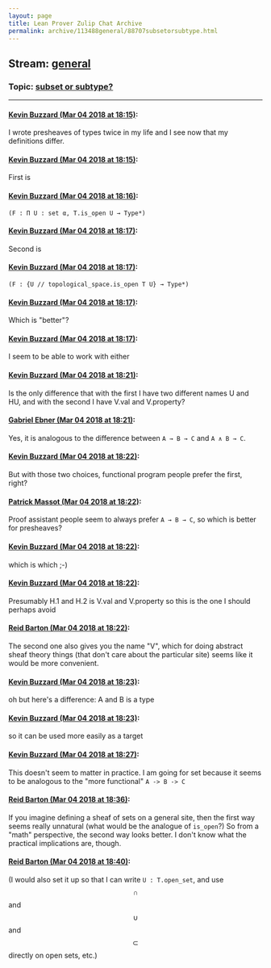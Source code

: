 ```yaml
---
layout: page
title: Lean Prover Zulip Chat Archive 
permalink: archive/113488general/88707subsetorsubtype.html
---
```


## Stream: [general](index.html)
### Topic: [subset or subtype?](88707subsetorsubtype.html)

---

#### [Kevin Buzzard (Mar 04 2018 at 18:15)](https://leanprover.zulipchat.com/#narrow/stream/113488-general/topic/subset%20or%20subtype%3F/near/123268484):
I wrote presheaves of types twice in my life and I see now that my definitions differ.

#### [Kevin Buzzard (Mar 04 2018 at 18:15)](https://leanprover.zulipchat.com/#narrow/stream/113488-general/topic/subset%20or%20subtype%3F/near/123268485):
First is

#### [Kevin Buzzard (Mar 04 2018 at 18:16)](https://leanprover.zulipchat.com/#narrow/stream/113488-general/topic/subset%20or%20subtype%3F/near/123268528):
`(F : Π U : set α, T.is_open U → Type*) `

#### [Kevin Buzzard (Mar 04 2018 at 18:17)](https://leanprover.zulipchat.com/#narrow/stream/113488-general/topic/subset%20or%20subtype%3F/near/123268536):
Second is

#### [Kevin Buzzard (Mar 04 2018 at 18:17)](https://leanprover.zulipchat.com/#narrow/stream/113488-general/topic/subset%20or%20subtype%3F/near/123268537):
`(F : {U // topological_space.is_open T U} → Type*)`

#### [Kevin Buzzard (Mar 04 2018 at 18:17)](https://leanprover.zulipchat.com/#narrow/stream/113488-general/topic/subset%20or%20subtype%3F/near/123268539):
Which is "better"?

#### [Kevin Buzzard (Mar 04 2018 at 18:17)](https://leanprover.zulipchat.com/#narrow/stream/113488-general/topic/subset%20or%20subtype%3F/near/123268544):
I seem to be able to work with either

#### [Kevin Buzzard (Mar 04 2018 at 18:21)](https://leanprover.zulipchat.com/#narrow/stream/113488-general/topic/subset%20or%20subtype%3F/near/123268647):
Is the only difference that with the first I have two different names U and HU, and with the second I have V.val and V.property?

#### [Gabriel Ebner (Mar 04 2018 at 18:21)](https://leanprover.zulipchat.com/#narrow/stream/113488-general/topic/subset%20or%20subtype%3F/near/123268652):
Yes, it is analogous to the difference between `A → B → C` and `A ∧ B → C`.

#### [Kevin Buzzard (Mar 04 2018 at 18:22)](https://leanprover.zulipchat.com/#narrow/stream/113488-general/topic/subset%20or%20subtype%3F/near/123268694):
But with those two choices, functional program people prefer the first, right?

#### [Patrick Massot (Mar 04 2018 at 18:22)](https://leanprover.zulipchat.com/#narrow/stream/113488-general/topic/subset%20or%20subtype%3F/near/123268696):
Proof assistant people seem to always prefer `A → B → C`, so which is better for presheaves?

#### [Kevin Buzzard (Mar 04 2018 at 18:22)](https://leanprover.zulipchat.com/#narrow/stream/113488-general/topic/subset%20or%20subtype%3F/near/123268697):
which is which ;-)

#### [Kevin Buzzard (Mar 04 2018 at 18:22)](https://leanprover.zulipchat.com/#narrow/stream/113488-general/topic/subset%20or%20subtype%3F/near/123268698):
Presumably H.1 and H.2 is V.val and V.property so this is the one I should perhaps avoid

#### [Reid Barton (Mar 04 2018 at 18:22)](https://leanprover.zulipchat.com/#narrow/stream/113488-general/topic/subset%20or%20subtype%3F/near/123268699):
The second one also gives you the name "V", which for doing abstract sheaf theory things (that don't care about the particular site) seems like it would be more convenient.

#### [Kevin Buzzard (Mar 04 2018 at 18:23)](https://leanprover.zulipchat.com/#narrow/stream/113488-general/topic/subset%20or%20subtype%3F/near/123268704):
oh but here's a difference: A and B is a type

#### [Kevin Buzzard (Mar 04 2018 at 18:23)](https://leanprover.zulipchat.com/#narrow/stream/113488-general/topic/subset%20or%20subtype%3F/near/123268705):
so it can be used more easily as a target

#### [Kevin Buzzard (Mar 04 2018 at 18:27)](https://leanprover.zulipchat.com/#narrow/stream/113488-general/topic/subset%20or%20subtype%3F/near/123268797):
This doesn't seem to matter in practice. I am going for set because it seems to be analogous to the "more functional" `A -> B -> C`

#### [Reid Barton (Mar 04 2018 at 18:36)](https://leanprover.zulipchat.com/#narrow/stream/113488-general/topic/subset%20or%20subtype%3F/near/123269074):
If you imagine defining a sheaf of sets on a general site, then the first way seems really unnatural (what would be the analogue of `is_open`?) So from a "math" perspective, the second way looks better.
I don't know what the practical implications are, though.

#### [Reid Barton (Mar 04 2018 at 18:40)](https://leanprover.zulipchat.com/#narrow/stream/113488-general/topic/subset%20or%20subtype%3F/near/123269187):
(I would also set it up so that I can write `U : T.open_set`, and use $$\cap$$ and $$\cup$$ and $$\subset$$ directly on open sets, etc.)

